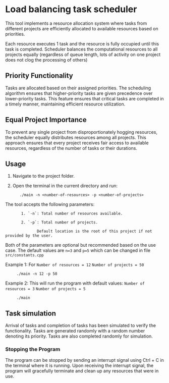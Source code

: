 # Load balancing task scheduler
This tool implements a resource allocation system where tasks from different 
projects are efficiently allocated to available resources based on 
priorities. 

Each resource executes 1 task and the resource is fully occupied until this
task is completed.
Scheduler balances the computational resources to all projects equally
(regardless of queue length, lots of activity on one project does not clog the
processing of others)

## Priority Functionality
Tasks are allocated based on their assigned priorities. The scheduling algorithm ensures 
that higher-priority tasks are given precedence over lower-priority tasks. 
This feature ensures that critical tasks are completed in a timely manner, maintaining efficient resource utilization.

## Equal Project Importance
To prevent any single project from disproportionately hogging resources, 
the scheduler equally distributes resources among all projects. 
This approach ensures that every project receives fair access to 
available resources, regardless of the number of tasks or their durations.

## Usage
1. Navigate to the project folder.
2. Open the terminal in the current directory and run:

          ./main -n <number-of-resources> -p <number-of-projects>


The tool accepts the following parameters:
     
           1. `-n`: Total number of resources available.

           2. `-p`: Total number of projects.
   
                  Default location is the root of this project if not provided by the user.

Both of the parameters are optional but recommended based on the use case.
The default values are `n=3` and `p=5` which can be changed in file `src/constants.cpp`

Example 1: For
        `Number of resources = 12`
        `Number of projects = 50`

         ./main -n 12 -p 50

Example 2: This will run the program with default values:
            `Number of resources = 3`
            `Number of projects = 5`

         ./main

## Task simulation
Arrival of tasks and completion of tasks has been simulated to verify 
the functionality.
Tasks are generated randomly with a random number denoting its priority.
Tasks are also completed randomly for simulation.


### Stopping the Program
The program can be stopped by sending an interrupt signal using 
Ctrl + C in the terminal where it is running. Upon receiving the 
interrupt signal, the program will gracefully terminate and clean 
up any resources that were in use.